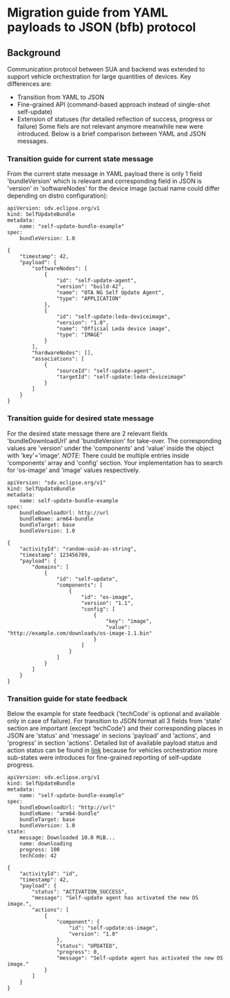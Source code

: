 # Migration guide from YAML payloads to JSON (bfb) protocol

## Background
Communication protocol between SUA and backend was extended to support vehicle orchestration for large quantities of devices. Key differences are:
* Transition from YAML to JSON
* Fine-grained API (command-based approach instead of single-shot self-update)
* Extension of statuses (for detailed reflection of success, progress or failure)
Some fiels are not relevant anymore meanwhile new were introduced. Below is a brief comparison between YAML and JSON messages.

### Transition guide for current state message
From the current state message in YAML payload there is only 1 field 'bundleVersion' which is relevant and corresponding field in JSON is 'version' in 'softwareNodes' for the device image (actual name could differ depending on distro configuration):
```
apiVersion: sdv.eclipse.org/v1
kind: SelfUpdateBundle
metadata: 
    name: "self-update-bundle-example"
spec: 
    bundleVersion: 1.0
```

```
{
    "timestamp": 42,
    "payload": {
        "softwareNodes": [
            {
                "id": "self-update-agent",
                "version": "build-42",
                "name": "OTA NG Self Update Agent",
                "type": "APPLICATION"
            },
            {
                "id": "self-update:leda-deviceimage",
                "version": "1.0",
                "name": "Official Leda device image",
                "type": "IMAGE"
            }
        ],
        "hardwareNodes": [],
        "associations": [
            {
                "sourceId": "self-update-agent",
                "targetId": "self-update:leda-deviceimage"
            }
        ]
    }
}
```

### Transition guide for desired state message
For the desired state message there are 2 relevant fields 'bundleDownloadUrl' and 'bundleVersion' for take-over. The corresponding values are 'version' under the 'components' and 'value' inside the object with 'key'='image'. *NOTE*: There could be multiple entries inside 'components' array and 'config' section. Your implementation has to search for 'os-image' and 'image' values respectively.
```
apiVersion: "sdv.eclipse.org/v1"
kind: SelfUpdateBundle
metadata:
    name: self-update-bundle-example
spec:
    bundleDownloadUrl: http://url
    bundleName: arm64-bundle
    bundleTarget: base
    bundleVersion: 1.0
```
```
{
    "activityId": "random-uuid-as-string",
    "timestamp": 123456789,
    "payload": {
        "domains": [
            {
                "id": "self-update",
                "components": [
                    {
                        "id": "os-image",
                        "version": "1.1",
                        "config": [
                            {
                                "key": "image",
                                "value": "http://example.com/downloads/os-image-1.1.bin"
                            }
                        ]
                    }
                ]
            }
        ]
    }
}
```

### Transition guide for state feedback
Below the example for state feedback ('techCode' is optional and available only in case of failure). For transition to JSON format all 3 fields from 'state' section are important (except 'techCode') and their corresponding places in JSON are 'status' and 'message' in secions 'payload' and 'actions', and 'progress' in section 'actions'. Detailed list of available payload status and action status can be found in [link](docs/bfb.md) because for vehicles orchestration more sub-states were introduces for fine-grained reporting of self-update progress.
```
apiVersion: sdv.eclipse.org/v1
kind: SelfUpdateBundle
metadata:
    name: "self-update-bundle-example"
spec:
    bundleDownloadUrl: "http://url"
    bundleName: "arm64-bundle"
    bundleTarget: base
    bundleVersion: 1.0
state:
    message: Downloaded 10.0 MiB...
    name: downloading
    progress: 100
    techCode: 42
```
```
{
    "activityId": "id",
    "timestamp": 42,
    "payload": {
        "status": "ACTIVATION_SUCCESS",
        "message": "Self-update agent has activated the new OS image.",
        "actions": [
            {
                "component": {
                    "id": "self-update:os-image",
                    "version": "1.0"
                },
                "status": "UPDATED",
                "progress": 0,
                "message": "Self-update agent has activated the new OS image."
            }
        ]
    }
}
```
